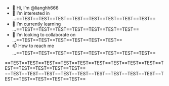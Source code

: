 - 👋 Hi, I’m @lianghh666
- 👀 I’m interested in ...==TEST==TEST==TEST==TEST==TEST==TEST==TEST==TEST==
- 🌱 I’m currently learning ...==TEST==TEST==TEST==TEST==TEST==TEST==TEST==
- 💞️ I’m looking to collaborate on ...==TEST==TEST==TEST==TEST==TEST==TEST==
- 📫 How to reach me ...==TEST==TEST==TEST==TEST==TEST==TEST==TEST==TEST==


==TEST==TEST==TEST==TEST==TEST==TEST==TEST==TEST==TEST==TEST==TEST==TEST==TEST==TEST==
==TEST==TEST==TEST==TEST==TEST==TEST==TEST==TEST==TEST==TEST==TEST==TEST==TEST==TEST==

<!---
lianghh666/lianghh666 is a ✨ special ✨ repository because its `README.md` (this file) appears on your GitHub profile.
You can click the Preview link to take a look at your changes.
--->
